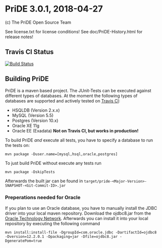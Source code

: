 # PriDE 3.0.1, 2018-04-27

(c) The PriDE Open Source Team

See license.txt for license conditions!
See doc/PriDE-History.html for release notes!

## Travis CI Status
[![Build Status](https://travis-ci.org/j-pride/pride.pm.svg?branch=maven)](https://travis-ci.org/j-pride/pride.pm)


## Building PriDE

PriDE is a maven based project. The JUnit-Tests can be executed against different types of databases.
At the moment the following types of databases are supported and actively tested on [Travis CI](https://travis-ci.org/j-pride/pride.pm):

* HSQLDB (Version 2.x.x)
* MySQL (Version 5.5)
* Postgres (Version 10.x)
* Oracle XE 11g
* Oracle EE (Exadata) **Not on Travis CI, but works in production!**

To build PriDE _and_ execute all tests, you have to specify a database to run the tests on:

    mvn package -Duser.name=[mysql,hsql,oracle,postgres]

To just build PriDE without execute any tests run
    
    mvn package -DskipTests
    
Afterwards the built jar can be found in `target/pride-<Major-Version>-SNAPSHOT-<Git-Commit-ID>.jar`

### Preperations needed for Oracle

If you plan to use an Oracle database, you have to manually install the JDBC driver into your local maven repository.
Download the ojdbc8.jar from the [Oracle Technology Network](http://www.oracle.com/technetwork/database/features/jdbc/jdbc-ucp-122-3110062.html).
Afterwards you can install it into your local repository by executing the following command

	mvn install:install-file -DgroupId=com.oracle.jdbc -DartifactId=ojdbc8 -Dversion=12.2.0.1 -Dpackaging=jar -Dfile=ojdbc8.jar -DgeneratePom=true